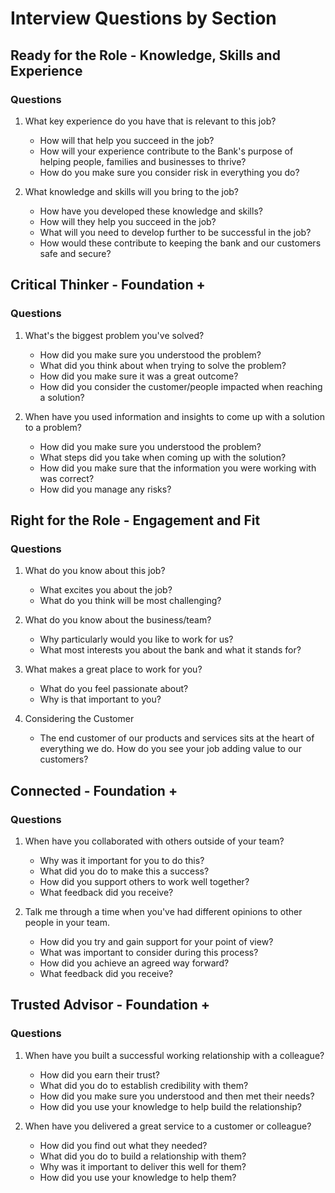 # Interview Questions by Section

## Ready for the Role - Knowledge, Skills and Experience

### Questions
1. What key experience do you have that is relevant to this job?
   - How will that help you succeed in the job?
   - How will your experience contribute to the Bank's purpose of helping people, families and businesses to thrive?
   - How do you make sure you consider risk in everything you do?

2. What knowledge and skills will you bring to the job?
   - How have you developed these knowledge and skills?
   - How will they help you succeed in the job?
   - What will you need to develop further to be successful in the job?
   - How would these contribute to keeping the bank and our customers safe and secure?

## Critical Thinker - Foundation +

### Questions
1. What's the biggest problem you've solved?
   - How did you make sure you understood the problem?
   - What did you think about when trying to solve the problem?
   - How did you make sure it was a great outcome?
   - How did you consider the customer/people impacted when reaching a solution?

2. When have you used information and insights to come up with a solution to a problem?
   - How did you make sure you understood the problem?
   - What steps did you take when coming up with the solution?
   - How did you make sure that the information you were working with was correct?
   - How did you manage any risks?

## Right for the Role - Engagement and Fit

### Questions
1. What do you know about this job?
   - What excites you about the job?
   - What do you think will be most challenging?

2. What do you know about the business/team?
   - Why particularly would you like to work for us?
   - What most interests you about the bank and what it stands for?

3. What makes a great place to work for you?
   - What do you feel passionate about?
   - Why is that important to you?

4. Considering the Customer
   - The end customer of our products and services sits at the heart of everything we do. How do you see your job adding value to our customers?

## Connected - Foundation +

### Questions
1. When have you collaborated with others outside of your team?
   - Why was it important for you to do this?
   - What did you do to make this a success?
   - How did you support others to work well together?
   - What feedback did you receive?

2. Talk me through a time when you've had different opinions to other people in your team.
   - How did you try and gain support for your point of view?
   - What was important to consider during this process?
   - How did you achieve an agreed way forward?
   - What feedback did you receive?

## Trusted Advisor - Foundation +

### Questions
1. When have you built a successful working relationship with a colleague?
   - How did you earn their trust?
   - What did you do to establish credibility with them?
   - How did you make sure you understood and then met their needs?
   - How did you use your knowledge to help build the relationship?

2. When have you delivered a great service to a customer or colleague?
   - How did you find out what they needed?
   - What did you do to build a relationship with them?
   - Why was it important to deliver this well for them?
   - How did you use your knowledge to help them?
